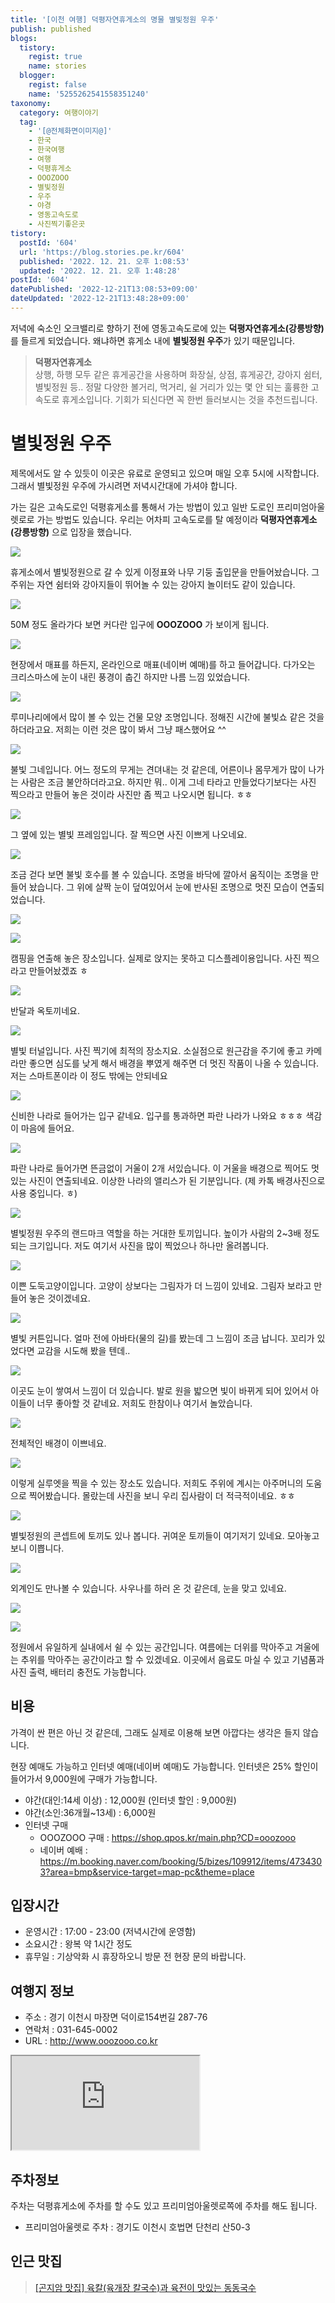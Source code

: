 ```yaml
---
title: '[이천 여행] 덕평자연휴게소의 명물 별빛정원 우주'
publish: published
blogs:
  tistory:
    regist: true
    name: stories
  blogger:
    regist: false
    name: '5255262541558351240'
taxonomy:
  category: 여행이야기
  tag:
    - '[@전체화면이미지@]'
    - 한국
    - 한국여행
    - 여행
    - 덕평휴게소
    - OOOZOOO
    - 별빛정원
    - 우주
    - 야경
    - 영동고속도로
    - 사진찍기좋은곳
tistory:
  postId: '604'
  url: 'https://blog.stories.pe.kr/604'
  published: '2022. 12. 21. 오후 1:08:53'
  updated: '2022. 12. 21. 오후 1:48:28'
postId: '604'
datePublished: '2022-12-21T13:08:53+09:00'
dateUpdated: '2022-12-21T13:48:28+09:00'
---
```


저녁에 숙소인 오크밸리로 향하기 전에 영동고속도로에 있는 **덕평자연휴게소(강릉방향)** 를 들르게 되었습니다. 왜냐하면 휴게소 내에 **별빛정원 우주**가 있기 때문입니다.

> **덕평자연휴게소**  
> 상행, 하행 모두 같은 휴게공간을 사용하며 화장실, 상점, 휴게공간, 강아지 쉼터, 별빛정원 등.. 정말 다양한 볼거리, 먹거리, 쉴 거리가 있는 몇 안 되는 훌륭한 고속도로 휴게소입니다. 기회가 되신다면 꼭 한번 들러보시는 것을 추천드립니다.

# 별빛정원 우주

제목에서도 알 수 있듯이 이곳은 유료로 운영되고 있으며 매일 오후 5시에 시작합니다. 그래서 별빛정원 우주에 가시려면 저녁시간대에 가셔야 합니다.

가는 길은 고속도로인 덕평휴게소를 통해서 가는 방법이 있고 일반 도로인 프리미엄아울렛로로 가는 방법도 있습니다. 우리는 어차피 고속도로를 탈 예정이라 **덕평자연휴게소(강릉방향)** 으로 입장을 했습니다.

![](./images/njo2_20221215_181105-01.jpeg)

휴게소에서 별빛정원으로 갈 수 있게 이정표와 나무 기둥 출입문을 만들어놨습니다. 그 주위는 자연 쉼터와 강아지들이 뛰어놀 수 있는 강아지 놀이터도 같이 있습니다.

![](./images/njo2_20221215_181226-01.jpeg)

50M 정도 올라가다 보면 커다란 입구에 **OOOZOOO** 가 보이게 됩니다.

![](./images/njo2_20221215_181402-01.jpeg)

현장에서 매표를 하든지, 온라인으로 매표(네이버 예매)를 하고 들어갑니다. 다가오는 크리스마스에 눈이 내린 풍경이 춥긴 하지만 나름 느낌 있었습니다.

![](./images/njo2_20221215_181537-01.jpeg)

루미나리에에서 많이 볼 수 있는 건물 모양 조명입니다. 정해진 시간에 불빛쇼 같은 것을 하더라고요. 저희는 이런 것은 많이 봐서 그냥 패스했어요 ^^

![](./images/njo2_20221215_181726-01.jpeg)

불빛 그네입니다. 어느 정도의 무게는 견뎌내는 것 같은데, 어른이나 몸무게가 많이 나가는 사람은 조금 불안하더라고요. 하지만 뭐.. 이게 그네 타라고 만들었다기보다는 사진 찍으라고 만들어 놓은 것이라 사진만 좀 찍고 나오시면 됩니다. ㅎㅎ

![](./images/njo2_20221215_182145-01.jpeg)

그 옆에 있는 별빛 프레임입니다. 잘 찍으면 사진 이쁘게 나오네요.

![](./images/njo2_20221215_182827-01.jpeg)

조금 걷다 보면 불빛 호수를 볼 수 있습니다. 조명을 바닥에 깔아서 움직이는 조명을 만들어 놨습니다. 그 위에 살짝 눈이 덮여있어서 눈에 반사된 조명으로 멋진 모습이 연출되었습니다.

![](./images/njo2_20221215_183147-01.jpeg)

![](./images/njo2_20221215_183208-01.jpeg)

캠핑을 연출해 놓은 장소입니다. 실제로 앉지는 못하고 디스플레이용입니다. 사진 찍으라고 만들어놨겠죠 ㅎ

![](./images/njo2_20221215_183342-01.jpeg)

반달과 옥토끼네요.

![](./images/njo2_20221215_183632-01.jpeg)

별빛 터널입니다. 사진 찍기에 최적의 장소지요. 소실점으로 원근감을 주기에 좋고 카메라만 좋으면 심도를 낮게 해서 배경을 뿌였게 해주면 더 멋진 작품이 나올 수 있습니다. 저는 스마트폰이라 이 정도 밖에는 안되네요

![](./images/njo2_20221215_184322-01.jpeg)

신비한 나라로 들어가는 입구 같네요. 입구를 통과하면 파란 나라가 나와요 ㅎㅎㅎ 색감이 마음에 들어요.

![](./images/njo2_20221215_184612-01.jpeg)

파란 나라로 들어가면 뜬금없이 거울이 2개 서있습니다. 이 거울을 배경으로 찍어도 멋있는 사진이 연출되네요. 이상한 나라의 앨리스가 된 기분입니다. (제 카톡 배경사진으로 사용 중입니다. ㅎ)

![](./images/njo2_20221215_184833-01.jpeg)

별빛정원 우주의 랜드마크 역할을 하는 거대한 토끼입니다. 높이가 사람의 2~3배 정도 되는 크기입니다. 저도 여기서 사진을 많이 찍었으나 하나만 올려봅니다.

![](./images/njo2_20221215_185437-01.jpeg)

이쁜 도둑고양이입니다. 고양이 상보다는 그림자가 더 느낌이 있네요. 그림자 보라고 만들어 놓은 것이겠네요.

![](./images/njo2_20221215_185709-01.jpeg)

별빛 커튼입니다. 얼마 전에 아바타(물의 길)를 봤는데 그 느낌이 조금 납니다. 꼬리가 있었다면 교감을 시도해 봤을 텐데..

![](./images/njo2_20221215_190144-01.jpeg)

이곳도 눈이 쌓여서 느낌이 더 있습니다. 발로 원을 밟으면 빛이 바뀌게 되어 있어서 아이들이 너무 좋아할 것 같네요. 저희도 한참이나 여기서 놀았습니다.

![](./images/njo2_20221215_190516-01.jpeg)

전체적인 배경이 이쁘네요.

![](./images/njo2_20221215_190742-01.jpeg)

이렇게 실루엣을 찍을 수 있는 장소도 있습니다. 저희도 주위에 계시는 아주머니의 도움으로 찍어봤습니다. 몰랐는데 사진을 보니 우리 집사람이 더 적극적이네요. ㅎㅎ

![](./images/njo2_20221215_190927-01.jpeg)

별빛정원의 콘셉트에 토끼도 있나 봅니다. 귀여운 토끼들이 여기저기 있네요. 모아놓고 보니 이쁩니다.

![](./images/njo2_20221215_191106-01.jpeg)

외계인도 만나볼 수 있습니다. 사우나를 하러 온 것 같은데, 눈을 맞고 있네요.

![](./images/njo2_20221215_185924-01.jpeg)

![](./images/njo2_20221215_191449-01.jpeg)

정원에서 유일하게 실내에서 쉴 수 있는 공간입니다. 여름에는 더위를 막아주고 겨울에는 추위를 막아주는 공간이라고 할 수 있겠네요. 이곳에서 음료도 마실 수 있고 기념품과 사진 출력, 배터리 충전도 가능합니다.

## 비용

가격이 싼 편은 아닌 것 같은데, 그래도 실제로 이용해 보면 아깝다는 생각은 들지 않습니다.

현장 예매도 가능하고 인터넷 예매(네이버 예매)도 가능합니다. 인터넷은 25% 할인이 들어가서 9,000원에 구매가 가능합니다.

- 야간(대인:14세 이상) : 12,000원 (인터넷 할인 : 9,000원)
- 야간(소인:36개월~13세) : 6,000원
- 인터넷 구매
  - OOOZOOO 구매 : https://shop.qpos.kr/main.php?CD=ooozooo
  - 네이버 예배 : https://m.booking.naver.com/booking/5/bizes/109912/items/4734303?area=bmp&service-target=map-pc&theme=place

## 입장시간

- 운영시간 : 17:00 - 23:00 (저녁시간에 운영함)
- 소요시간 : 왕복 약 1시간 정도
- 휴무일 : 기상악화 시 휴장하오니 방문 전 현장 문의 바랍니다.

## 여행지 정보

- 주소 : 경기 이천시 마장면 덕이로154번길 287-76
- 연락처 : 031-645-0002
- URL : http://www.ooozooo.co.kr

<div class='embed-responsive embed-responsive-16by9'>
<iframe src='https://www.google.com/maps/embed?pb=!1m18!1m12!1m3!1d3176.2710960075296!2d127.39240163940049!3d37.241274953522485!2m3!1f0!2f0!3f0!3m2!1i1024!2i768!4f13.1!3m3!1m2!1s0x3564a96746154dc5%3A0x8769c40ca54ba746!2z67OE67mb7KCV7JuQIOyasOyjvA!5e0!3m2!1sko!2skr!4v1671595273687!5m2!1sko!2skr' class='embed-responsive-item' allowfullscreen></iframe>
</div>

## 주차정보

주차는 덕평휴게소에 주차를 할 수도 있고 프리미엄아울렛로쪽에 주차를 해도 됩니다.

- 프리미엄아울렛로 주차 : 경기도 이천시 호법면 단천리 산50-3

## 인근 맛집

> [[곤지암 맛집] 육칼(육개장 칼국수)과 육전이 맛있는 동동국수](https://blog.stories.pe.kr/603)
